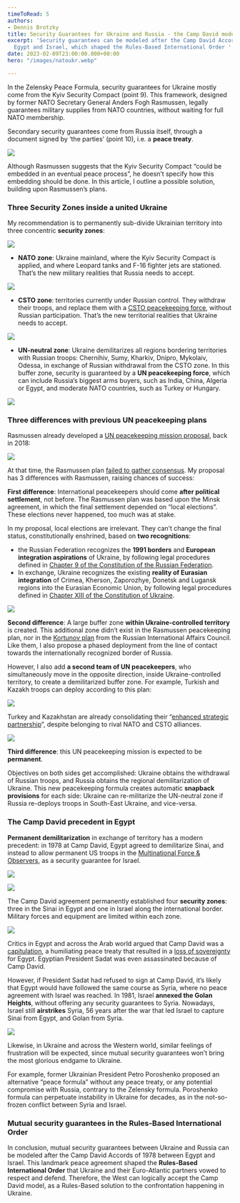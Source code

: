 ```yaml
---
timeToRead: 5
authors:
- Dennis Brotzky
title: Security Guarantees for Ukraine and Russia - the Camp David model
excerpt: 'Security guarantees can be modeled after the Camp David Accords between
  Egypt and Israel, which shaped the Rules-Based International Order '
date: 2023-02-09T23:00:00.000+00:00
hero: "/images/natoukr.webp"

---
```

In the Zelensky Peace Formula, security guarantees for Ukraine mostly come from the Kyiv Security Compact (point 9). This framework, designed by former NATO Secretary General Anders Fogh Rasmussen, legally guarantees military supplies from NATO countries, without waiting for full NATO membership.

Secondary security guarantees come from Russia itself, through a document signed by ‘the parties’ (point 10), i.e. a **peace treaty**.

![](https://cdn-images-1.medium.com/max/800/0*TJ8-ummSYQTq4B6Y.jpeg)

Although Rasmussen suggests that the Kyiv Security Compact “could be embedded in an eventual peace process”, he doesn’t specify how this embedding should be done. In this article, I outline a possible solution, building upon Rasmussen’s plans.

### Three Security Zones inside a united Ukraine

My recommendation is to permanently sub-divide Ukrainian territory into three concentric **security zones**:

![](https://cdn-images-1.medium.com/max/800/0*gBgACElfT4mPCn2O.jpeg)

* **NATO zone**: Ukraine mainland, where the Kyiv Security Compact is applied, and where Leopard tanks and F-16 fighter jets are stationed. That’s the new military realities that Russia needs to accept.

![](https://cdn-images-1.medium.com/max/800/0*-Rqal5wL3K3PMFW0.jpeg)

* **CSTO zone**: territories currently under Russian control. They withdraw their troops, and replace them with a [CSTO peacekeeping force](https://jscsto.odkb-csto.org/en/voennaya-sostavlyauschaya-odkb/msodkb.php), without Russian participation. That’s the new territorial realities that Ukraine needs to accept.

![](https://cdn-images-1.medium.com/max/800/0*5Cq_Oz8jDSa9ip35.jpeg)

* **UN-neutral zone**: Ukraine demilitarizes all regions bordering territories with Russian troops: Chernihiv, Sumy, Kharkiv, Dnipro, Mykolaiv, Odessa, in exchange of Russian withdrawal from the CSTO zone. In this buffer zone, security is guaranteed by a **UN peacekeeping force**, which can include Russia’s biggest arms buyers, such as India, China, Algeria or Egypt, and moderate NATO countries, such as Turkey or Hungary.

![](https://cdn-images-1.medium.com/max/800/0*4PqXRCKmvM5SIq2y.jpeg)

### Three differences with previous UN peacekeeping plans

Rasmussen already developed a [UN peacekeeping mission proposal](https://rasmussenglobal.com/wp-content/uploads/2018/02/Peacekeeping-report-takeaways.pdf), back in 2018:

![](https://cdn-images-1.medium.com/max/800/0*AVl83cERpA7OW_bn.jpeg)

At that time, the Rasmussen plan [failed to gather consensus](https://www.ispionline.it/it/pubblicazione/why-un-peacekeeping-mission-ukraine-doomed-fail-32116). My proposal has 3 differences with Rasmussen, raising chances of success:

**First difference**: International peacekeepers should come **after political settlement**, not before. The Rasmussen plan was based upon the Minsk agreement, in which the final settlement depended on “local elections”. These elections never happened, too much was at stake.

In my proposal, local elections are irrelevant. They can’t change the final status, constitutionally enshrined, based on **two recognitions**:

* the Russian Federation recognizes the **1991 borders** and **European integration aspirations** of Ukraine, by following legal procedures defined in [Chapter 9 of the Constitution of the Russian Federation](http://kremlin.ru/acts/constitution/item#chapter9).
* In exchange, Ukraine recognizes the existing **reality of Eurasian integration** of Crimea, Kherson, Zaporozhye, Donetsk and Lugansk regions into the Eurasian Economic Union, by following legal procedures defined in [Chapter XIII of the Constitution of Ukraine](https://www.president.gov.ua/ua/documents/constitution/konstituciya-ukrayini-rozdil-xiii).

![](https://cdn-images-1.medium.com/max/800/0*xTnz20WAH0xetLkx.jpeg)

**Second difference**: A large buffer zone **within Ukraine-controlled territory** is created. This additional zone didn’t exist in the Rasmussen peacekeeping plan, nor in the [Kortunov plan](https://russiancouncil.ru/en/amp/analytics-and-comments/analytics/will-donbass-live-to-see-the-un-peacekeepers/#_edn6) from the Russian International Affairs Council. Like them, I also propose a phased deployment from the line of contact towards the internationally recognized border of Russia.

However, I also add **a second team of UN peacekeepers**, who simultaneously move in the opposite direction, inside Ukraine-controlled territory, to create a demilitarized buffer zone. For example, Turkish and Kazakh troops can deploy according to this plan:

![](https://cdn-images-1.medium.com/max/800/0*Oc1s-v3y2fbp5th7.jpeg)

Turkey and Kazakhstan are already consolidating their “[enhanced strategic partnership](https://www.akorda.kz/en/joint-statement-of-president-of-the-republic-of-kazakhstan-kassym-jomart-tokayev-and-president-of-the-republic-of-trkiye-recep-tayyip-erdoan-on-enhanced-strategic-partnership-104238)”, despite belonging to rival NATO and CSTO alliances.

![](https://cdn-images-1.medium.com/max/800/0*nS3jEjKW5QO-DEAN.jpeg)

**Third difference**: this UN peacekeeping mission is expected to be **permanent**.

Objectives on both sides get accomplished: Ukraine obtains the withdrawal of Russian troops, and Russia obtains the regional demilitarization of Ukraine. This new peacekeeping formula creates automatic **snapback provisions** for each side: Ukraine can re-militarize the UN-neutral zone if Russia re-deploys troops in South-East Ukraine, and vice-versa.

### The Camp David precedent in Egypt

**Permanent demilitarization** in exchange of territory has a modern precedent: in 1978 at Camp David, Egypt agreed to demilitarize Sinai, and instead to allow permanent US troops in the [Multinational Force & Observers](https://mfo.org/), as a security guarantee for Israel.

![](https://cdn-images-1.medium.com/max/800/0*kLF2ZegepIH3qeP5.jpeg)

![](https://cdn-images-1.medium.com/max/800/0*PYTMEAjNkuDrLSfH.jpeg)

The Camp David agreement permanently established four **security zones**: three in the Sinai in Egypt and one in Israel along the international border. Military forces and equipment are limited within each zone.

![](https://cdn-images-1.medium.com/max/800/0*CL1eP5Zf5ze_nPZv.jpeg)

Critics in Egypt and across the Arab world argued that Camp David was a [capitulation](https://www.thecairoreview.com/essays/no-peace-solution/), a humiliating peace treaty that resulted in a [loss of sovereignty](https://www.middleeastmonitor.com/20140127-egypts-lack-of-sovereignty/amp/) for Egypt. Egyptian President Sadat was even assassinated because of Camp David.

However, if President Sadat had refused to sign at Camp David, it’s likely that Egypt would have followed the same course as Syria, where no peace agreement with Israel was reached. In 1981, Israel **annexed the Golan Heights**, without offering any security guarantees to Syria. Nowadays, Israel still **airstrikes** Syria, 56 years after the war that led Israel to capture Sinai from Egypt, and Golan from Syria.

![](https://cdn-images-1.medium.com/max/800/0*yCvGgHHiZTVz7Q7c.jpeg)

Likewise, in Ukraine and across the Western world, similar feelings of frustration will be expected, since mutual security guarantees won’t bring the most glorious endgame to Ukraine.

For example, former Ukrainian President Petro Poroshenko proposed an alternative “peace formula” without any peace treaty, or any potential compromise with Russia, contrary to the Zelensky formula. Poroshenko formula can perpetuate instability in Ukraine for decades, as in the not-so-frozen conflict between Syria and Israel.

### Mutual security guarantees in the Rules-Based International Order

In conclusion, mutual security guarantees between Ukraine and Russia can be modeled after the Camp David Accords of 1978 between Egypt and Israel. This landmark peace agreement shaped the **Rules-Based International Order** that Ukraine and their Euro-Atlantic partners vowed to respect and defend. Therefore, the West can logically accept the Camp David model, as a Rules-Based solution to the confrontation happening in Ukraine.